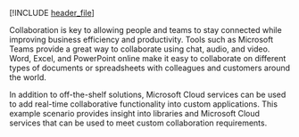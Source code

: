 [!INCLUDE [header_file](../../../includes/header.md)]

Collaboration is key to allowing people and teams to stay connected while improving business efficiency and productivity. Tools such as Microsoft Teams provide a great way to collaborate using chat, audio, and video. Word, Excel, and PowerPoint online make it easy to collaborate on different types of documents or spreadsheets with colleagues and customers around the world.  

In addition to off-the-shelf solutions, Microsoft Cloud services can be used to add real-time collaborative functionality into custom applications. This example scenario provides insight into libraries and Microsoft Cloud services that can be used to meet custom collaboration requirements.
